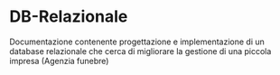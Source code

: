 # DB-Relazionale
Documentazione contenente progettazione e implementazione di un database relazionale che cerca di migliorare la gestione di una piccola impresa (Agenzia funebre)
